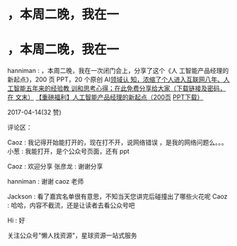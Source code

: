 # ，本周二晚，我在一

# ，本周二晚，我在一

hanniman : ，本周二晚，我在一次闭门会上，分享了这个《人 工智能产品经理的新起点》，200 页 PPT，20 个原创 AI[领域认 知，浓缩了个人进入互联网八年、人工智能五年来的经验教 训和思考心得；在此免费分享给大家（下载链接及密码，在 文末）](http://dwz.cn/5KQoqw) [【重磅福利】人工智能产品经理的新起点（](http://dwz.cn/5KQoqw)[200](http://dwz.cn/5KQoqw)[页](http://dwz.cn/5KQoqw) [PPT](http://dwz.cn/5KQoqw)[下载）](http://dwz.cn/5KQoqw)

2017-04-14(32 赞)

评论区：

Caoz : 我记得开始能打开的，现在打不开，说网络错误 ，是我的网络问题么。。。 小葱 : 我能打开，是个公众号页面，还有 ppt

Caoz : 欢迎分享 张彦龙 : 谢谢分享

hanniman : 谢谢 caoz 老师

Jackson : 看了嘉宾名单很有意思，不知当天您讲完后碰撞出了哪些火花呢 Caoz : 哈哈，内容不截流，还是让读者去看公众号吧

Hi : 好

关注公众号"懒人找资源"，星球资源一站式服务